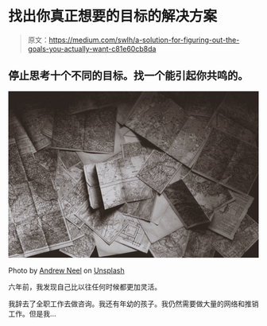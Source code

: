 # 找出你真正想要的目标的解决方案

> 原文：<https://medium.com/swlh/a-solution-for-figuring-out-the-goals-you-actually-want-c81e60cb8da>

## 停止思考十个不同的目标。找一个能引起你共鸣的。

![](img/60ff7b548b325ec3f0cb8dd8ba177763.png)

Photo by [Andrew Neel](https://unsplash.com/photos/1-29wyvvLJA?utm_source=unsplash&utm_medium=referral&utm_content=creditCopyText) on [Unsplash](https://unsplash.com/search/photos/map?utm_source=unsplash&utm_medium=referral&utm_content=creditCopyText)

六年前，我发现自己比以往任何时候都更加灵活。

我辞去了全职工作去做咨询。我还有年幼的孩子。我仍然需要做大量的网络和推销工作。但是我…